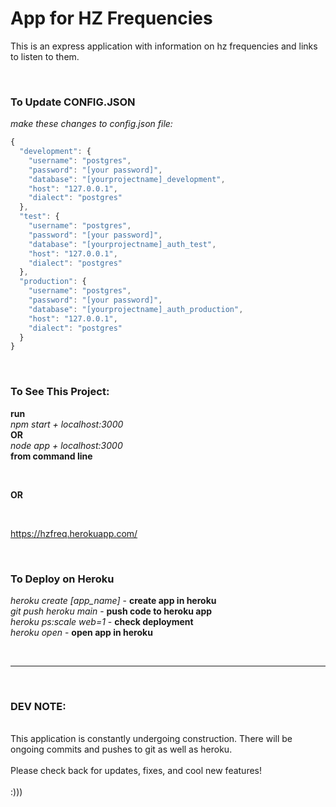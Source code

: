 # App for HZ Frequencies

This is an express application with information on hz frequencies and links to listen to them. 
<br>



<br>

### To Update CONFIG.JSON
*make these changes to config.json file:*
```js 
{
  "development": {
    "username": "postgres",
    "password": "[your password]",
    "database": "[yourprojectname]_development",
    "host": "127.0.0.1",
    "dialect": "postgres"
  },
  "test": {
    "username": "postgres",
    "password": "[your password]",
    "database": "[yourprojectname]_auth_test",
    "host": "127.0.0.1",
    "dialect": "postgres"
  },
  "production": {
    "username": "postgres",
    "password": "[your password]",
    "database": "[yourprojectname]_auth_production",
    "host": "127.0.0.1",
    "dialect": "postgres"
  }
}
```
<br>

### To See This Project:
<strong>run</strong>
<br>
*npm start + localhost:3000* 
<br>
<strong>OR</strong> 
<br>
*node app + localhost:3000* 
<br>
<strong>from command line</strong>

<br>

<strong>OR</strong>

<br>

https://hzfreq.herokuapp.com/

<br>

### To Deploy on Heroku
*heroku create [app_name]* - <strong>create app in heroku</strong> <br>
*git push heroku main* - <strong>push code to heroku app</strong> <br>
*heroku ps:scale web=1* - <strong>check deployment</strong> <br>
*heroku open* - <strong>open app in heroku</strong> <br>

<br>

<hr>
<br>

### DEV NOTE:
<br>
This application is constantly undergoing construction. There will be ongoing commits and pushes to git as well as heroku. <br>
<br>
Please check back for updates, fixes, and cool new features! <br>
<br>
:)))